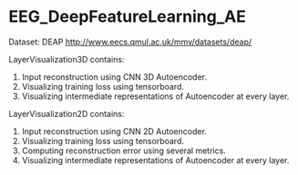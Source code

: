 # EEG_DeepFeatureLearning_AE

Dataset: DEAP http://www.eecs.qmul.ac.uk/mmv/datasets/deap/

LayerVisualization3D contains:
1. Input reconstruction using CNN 3D Autoencoder.
2. Visualizing training loss using tensorboard.
3. Visualizing intermediate representations of Autoencoder at every layer.

LayerVisualization2D contains:
1. Input reconstruction using CNN 2D Autoencoder.
2. Visualizing training loss using tensorboard.
3. Computing reconstruction error using several metrics.
4. Visualizing intermediate representations of Autoencoder at every layer.
